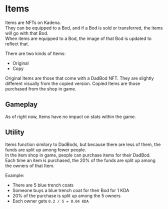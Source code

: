 # Items
Items are NFTs on Kadena.  
They can be equipped to a Bod, and if a Bod is sold or transferred, the items will go with that Bod.  
When items are equipped to a Bod, the image of that Bod is updated to reflect that.

There are two kinds of Items:  

- Original
- Copy

Original Items are those that come with a DadBod NFT. They are slightly different visually from the copied version. Copied Items are those purchased from the shop in game. 

## Gameplay
As of right now, Items have no impact on stats within the game.

## Utility
Items function similary to DadBods, but because there are less of them, the funds are split up among fewer people.  
In the item shop in game, people can purchase items for their DadBod.  
Each time an item is purchased, the 20% of the funds are split up among the owners of that Item.  

Example:  
- There are 5 blue trench coats
- Someone buys a blue trench coat for their Bod for 1 KDA
- 20% of the purchase is split up among the 5 owners
- Each owner gets `0.2 / 5 = 0.04 KDA`